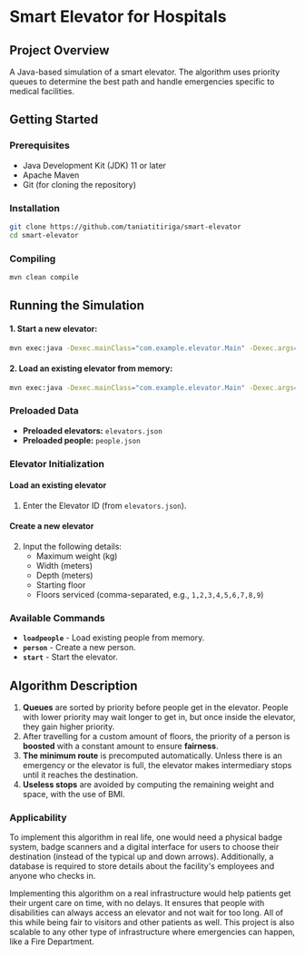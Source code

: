 # Smart Elevator for Hospitals

## Project Overview
A Java-based simulation of a smart elevator. The algorithm uses priority queues to determine the best path and handle emergencies specific to medical facilities.

## Getting Started
### Prerequisites
- Java Development Kit (JDK) 11 or later
- Apache Maven
- Git (for cloning the repository)

### Installation
```sh
git clone https://github.com/taniatitiriga/smart-elevator
cd smart-elevator
```

### Compiling
```sh
mvn clean compile
```

## Running the Simulation
#### 1. Start a new elevator:
```sh
mvn exec:java -Dexec.mainClass="com.example.elevator.Main" -Dexec.args="new"
```
#### 2. Load an existing elevator from memory:
```sh
mvn exec:java -Dexec.mainClass="com.example.elevator.Main" -Dexec.args="load"
```

### Preloaded Data
- **Preloaded elevators:** `elevators.json`
- **Preloaded people:** `people.json`

### Elevator Initialization
#### Load an existing elevator
1. Enter the Elevator ID (from `elevators.json`).

#### Create a new elevator
2. Input the following details:
   - Maximum weight (kg)
   - Width (meters)
   - Depth (meters)
   - Starting floor
   - Floors serviced (comma-separated, e.g., `1,2,3,4,5,6,7,8,9`)

### Available Commands
- **`loadpeople`** - Load existing people from memory.
- **`person`** - Create a new person.
- **`start`** - Start the elevator.

## Algorithm Description

1. **Queues** are sorted by priority before people get in the elevator. People with lower priority may wait longer to get in, but once inside the elevator, they gain higher priority.
2. After travelling for a custom amount of floors, the priority of a person is **boosted** with a constant amount to ensure **fairness**.
3. **The minimum route** is precomputed automatically. Unless there is an emergency or the elevator is full, the elevator makes intermediary stops until it reaches the destination.
4. **Useless stops** are avoided by computing the remaining weight and space, with the use of BMI.

### Applicability
To implement this algorithm in real life, one would need a physical badge system, badge scanners and a digital interface for users to choose their destination (instead of the typical up and down arrows). Additionally, a database is required to store details about the facility's employees and anyone who checks in.

Implementing this algorithm on a real infrastructure would help patients get their  urgent care on time, with no delays. It ensures that people with disabilities can always access an elevator and not wait for too long. All of this while being fair to visitors and other patients as well. 
This project is also scalable to any other type of infrastructure where emergencies can happen, like a Fire Department.
